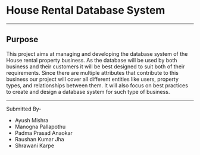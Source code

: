 # House Rental Database System
---

## Purpose

This project aims at managing and developing the database system of the House rental property business. As the database will be used by both business and their customers it will be best designed to suit both of their requirements. Since there are multiple attributes that contribute to this business our project will cover all different entities like users, property types, and relationships between them. It will also focus on best practices to create and design a database system for such type of business. 

---

Submitted By-

* Ayush Mishra
* Manogna Pallapothu	
* Padma Prasad Anaokar	
* Raushan Kumar Jha	
* Shrawani Karpe
